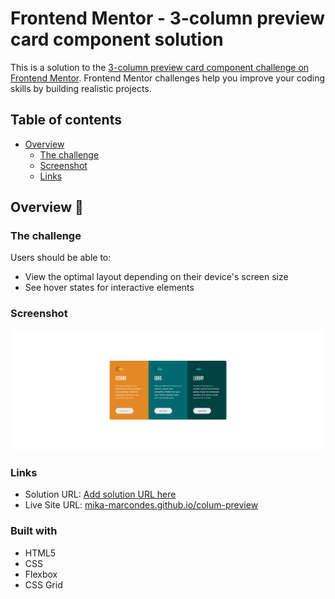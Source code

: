 # Frontend Mentor - 3-column preview card component solution

This is a solution to the [3-column preview card component challenge on Frontend Mentor](https://www.frontendmentor.io/challenges/3column-preview-card-component-pH92eAR2-). Frontend Mentor challenges help you improve your coding skills by building realistic projects.

## Table of contents

- [Overview](#overview)
    - [The challenge](#the-challenge)
    - [Screenshot](#screenshot)
    - [Links](#links)
    
## Overview 👀

### The challenge

Users should be able to:

- View the optimal layout depending on their device's screen size
- See hover states for interactive elements

### Screenshot

![](./design/final-design-desktop_okay.jpg)

### Links

- Solution URL: [Add solution URL here](https://your-solution-url.com)
- Live Site URL: [mika-marcondes.github.io/colum-preview](https://mika-marcondes.github.io/colum-preview/)


### Built with

- HTML5
- CSS
- Flexbox
- CSS Grid